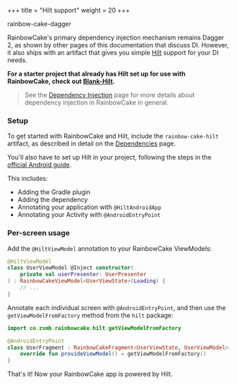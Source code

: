 +++
title = "Hilt support"
weight = 20
+++

<div class="small-subtitle">rainbow-cake-dagger</div>

RainbowCake's primary dependency injection mechanism remains Dagger 2, as shown by other pages of this documentation that discuss DI. However, it also ships with an artifact that gives you simple [Hilt](https://dagger.dev/hilt/) support for your DI needs.

**For a starter project that already has Hilt set up for use with RainbowCake, check out [Blank-Hilt](https://github.com/rainbowcake/sample-blank-hilt).**

> See the [Dependency Injection](/features/dependency-injection/) page for more details about dependency injection in RainbowCake in general. 

### Setup

To get started with RainbowCake and Hilt, include the `rainbow-cake-hilt` artifact, as described in detail on the [Dependencies](/getting-started/dependencies/) page.

You'll also have to set up Hilt in your project, following the steps in the [official Android guide](https://developer.android.com/training/dependency-injection/hilt-android).

This includes:
- Adding the Gradle plugin
- Adding the dependency
- Annotating your application with `@HiltAndroidApp`
- Annotating your Activity with `@AndroidEntryPoint`

### Per-screen usage

Add the `@HiltViewModel` annotation to your RainbowCake ViewModels:

```kotlin
@HiltViewModel
class UserViewModel @Inject constructor(
    private val userPresenter: UserPresenter
) : RainbowCakeViewModel<UserViewState>(Loading) {
    // ...
}
```

Annotate each individual screen with `@AndroidEntryPoint`, and then use the `getViewModelFromFactory` method from the `hilt` package:

```kotlin
import co.zsmb.rainbowcake.hilt.getViewModelFromFactory

@AndroidEntryPoint
class UserFragment : RainbowCakeFragment<UserViewState, UserViewModel>() {
    override fun provideViewModel() = getViewModelFromFactory()
}
```

That's it! Now your RainbowCake app is powered by Hilt.

